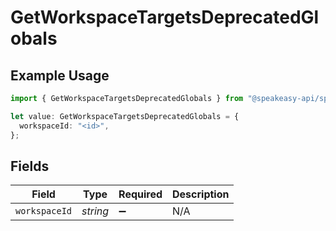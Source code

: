 # GetWorkspaceTargetsDeprecatedGlobals

## Example Usage

```typescript
import { GetWorkspaceTargetsDeprecatedGlobals } from "@speakeasy-api/speakeasy-client-sdk-typescript/sdk/models/operations";

let value: GetWorkspaceTargetsDeprecatedGlobals = {
  workspaceId: "<id>",
};
```

## Fields

| Field              | Type               | Required           | Description        |
| ------------------ | ------------------ | ------------------ | ------------------ |
| `workspaceId`      | *string*           | :heavy_minus_sign: | N/A                |